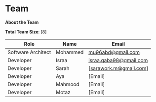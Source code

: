 # Team

**About the Team**

**Total Team Size**: \[8]

| Role               | Name     | Email                                                   |
| ------------------ | -------- | ------------------------------------------------------- |
| Software Architect | Mohammed | [mu96abd@gmail.com](mailto:mu96abd@gmail.com)           |
| Developer          | Israa    | [israa.qaba98@gmail.com](mailto:israa.qaba98@gmail.com) |
| Developer          | Sarah    | \[[sarawork.m@gmail.com](mailto:sarawork.m@gmail.com)]  |
| Developer          | Aya      | \[Email]                                                |
| Developer          | Mahmood  | \[Email]                                                |
| Developer          | Motaz    | \[Email]                                                |
